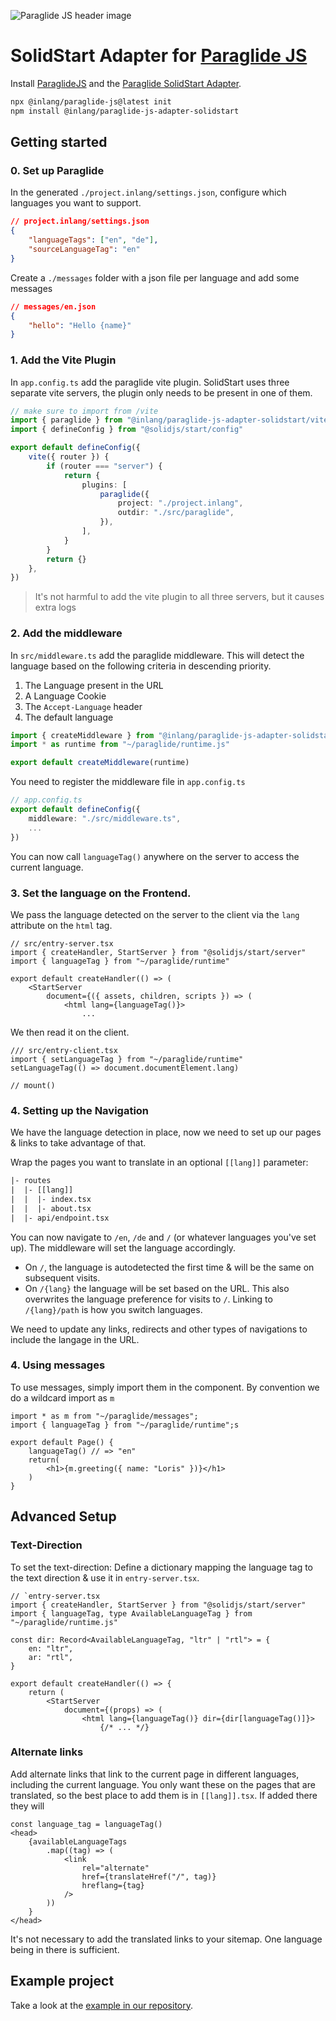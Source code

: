 ![Paraglide JS header image](https://cdn.jsdelivr.net/gh/opral/monorepo@latest/inlang/source-code/paraglide/paraglide-js/assets/paraglide-js-header.png)

<doc-features>
<doc-feature text-color="#0F172A" color="#E1EFF7" title="Internationalized Routing" image="https://cdn.jsdelivr.net/gh/opral/monorepo@latest/inlang/source-code/paraglide/paraglide-js-adapter-next/assets/i18n-routing.png"></doc-feature>
<doc-feature text-color="#0F172A" color="#E1EFF7" title="Tiny Bundle Size" image="https://cdn.jsdelivr.net/gh/opral/monorepo@latest/inlang/source-code/paraglide/paraglide-js-adapter-next/assets/bundle-size.png"></doc-feature>
<doc-feature text-color="#0F172A" color="#E1EFF7" title="No route Param needed" image="https://cdn.jsdelivr.net/gh/opral/monorepo@latest/inlang/source-code/paraglide/paraglide-js-adapter-next/assets/no-param.png"></doc-feature>
</doc-features>

# SolidStart Adapter for [Paraglide JS](/m/gerre34r)

Install [ParaglideJS](https://inlang.com/m/gerre34r/library-inlang-paraglideJs) and the [Paraglide SolidStart Adapter](https://inlang.com/m/n860p17j/library-inlang-paraglideJsAdapterSolidStart).

```bash
npx @inlang/paraglide-js@latest init
npm install @inlang/paraglide-js-adapter-solidstart
```

## Getting started

### 0. Set up Paraglide

In the generated `./project.inlang/settings.json`, configure which languages you want to support.

```json
// project.inlang/settings.json
{
	"languageTags": ["en", "de"],
	"sourceLanguageTag": "en"
}
```

Create a `./messages` folder with a json file per language and add some messages

```json
// messages/en.json
{
	"hello": "Hello {name}"
}
```

### 1. Add the Vite Plugin

In `app.config.ts` add the paraglide vite plugin. SolidStart uses three separate vite servers, the plugin only
needs to be present in one of them.

```ts
// make sure to import from /vite
import { paraglide } from "@inlang/paraglide-js-adapter-solidstart/vite"
import { defineConfig } from "@solidjs/start/config"

export default defineConfig({
	vite({ router }) {
		if (router === "server") {
			return {
				plugins: [
					paraglide({
						project: "./project.inlang",
						outdir: "./src/paraglide",
					}),
				],
			}
		}
		return {}
	},
})
```

> It's not harmful to add the vite plugin to all three servers, but it causes extra logs

### 2. Add the middleware

In `src/middleware.ts` add the paraglide middleware. This will detect the language based on the following
criteria in descending priority.

1. The Language present in the URL
2. A Language Cookie
3. The `Accept-Language` header
4. The default language

```ts
import { createMiddleware } from "@inlang/paraglide-js-adapter-solidstart"
import * as runtime from "~/paraglide/runtime.js"

export default createMiddleware(runtime)
```

You need to register the middleware file in `app.config.ts`

```ts
// app.config.ts
export default defineConfig({
	middleware: "./src/middleware.ts",
	...
})
```

You can now call `languageTag()` anywhere on the server to access the current language.

### 3. Set the language on the Frontend.

We pass the language detected on the server to the client via the `lang` attribute on the `html` tag.

```tsx
// src/entry-server.tsx
import { createHandler, StartServer } from "@solidjs/start/server"
import { languageTag } from "~/paraglide/runtime"

export default createHandler(() => (
	<StartServer
		document={({ assets, children, scripts }) => (
			<html lang={languageTag()}>
				...
```

We then read it on the client.

```tsx
/// src/entry-client.tsx
import { setLanguageTag } from "~/paraglide/runtime"
setLanguageTag(() => document.documentElement.lang)

// mount()
```

### 4. Setting up the Navigation
We have the language detection in place, now we need to set up our pages & links to take advantage of that. 

Wrap the pages you want to translate in an optional `[[lang]]` parameter:

```txt
|- routes
|  |- [[lang]]
|  |  |- index.tsx
|  |  |- about.tsx
|  |- api/endpoint.tsx
```

You can now navigate to `/en`, `/de` and `/` (or whatever languages you've set up). The middleware will set the language accordingly. 

- On `/`, the language is autodetected the first time & will be the same on subsequent visits.
- On `/{lang}` the language will be set based on the URL. This also overwrites the language preference for visits to `/`. Linking to `/{lang}/path` is how you switch languages.

We need to update any links, redirects and other types of navigations to include the langage in the URL.

### 4. Using messages

To use messages, simply import them in the component. By convention we do a wildcard import as `m`

```tsx
import * as m from "~/paraglide/messages";
import { languageTag } from "~/paraglide/runtime";s

export default Page() {
	languageTag() // => "en"
	return(
		<h1>{m.greeting({ name: "Loris" })}</h1>
	)
}
```

## Advanced Setup

### Text-Direction

To set the text-direction: Define a dictionary mapping the language tag to the text direction & use it in `entry-server.tsx`.

```tsx
// `entry-server.tsx
import { createHandler, StartServer } from "@solidjs/start/server"
import { languageTag, type AvailableLanguageTag } from "~/paraglide/runtime.js"

const dir: Record<AvailableLanguageTag, "ltr" | "rtl"> = {
	en: "ltr",
	ar: "rtl",
}

export default createHandler(() => {
	return (
		<StartServer
			document={(props) => (
				<html lang={languageTag()} dir={dir[languageTag()]}>
					{/* ... */}
```

### Alternate links

Add alternate links that link to the current page in different languages, including the current language. You only want these on the pages that are translated, so the best place to add them is in `[[lang]].tsx`. If added there they will 

```tsx
const language_tag = languageTag()
<head>
	{availableLanguageTags
		.map((tag) => (
			<link
				rel="alternate"
				href={translateHref("/", tag)}
				hreflang={tag}
			/>
		))
	}
</head>
```

It's not necessary to add the translated links to your sitemap. One language being in there is sufficient.

## Example project

Take a look at the [example in our repository](https://github.com/opral/monorepo/tree/main/inlang/source-code/paraglide/paraglide-js-adapter-solidstart/example).
